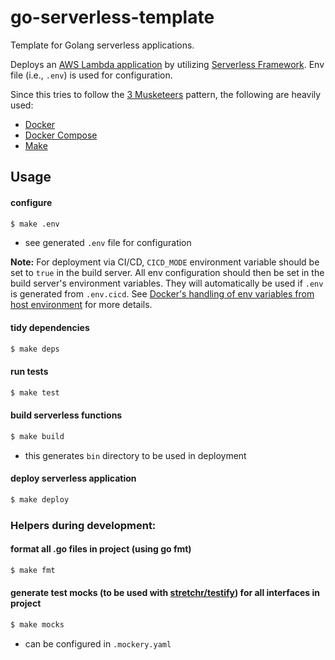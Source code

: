 # go-serverless-template

Template for Golang serverless applications.

Deploys an [AWS Lambda application](https://docs.aws.amazon.com/lambda/latest/dg/deploying-lambda-apps.html) by utilizing [Serverless Framework](https://www.serverless.com). Env file (i.e., `.env`) is used for configuration.

Since this tries to follow the [3 Musketeers](https://3musketeers.pages.dev/) pattern, the following are heavily used:

- [Docker](https://docs.docker.com/get-docker/)
- [Docker Compose](https://docs.docker.com/compose/install/)
- [Make](https://www.gnu.org/software/make/)

## Usage

#### configure

```bash
$ make .env
```

- see generated `.env` file for configuration

**Note:** For deployment via CI/CD, `CICD_MODE` environment variable should be set to `true` in the build server. All env configuration should then be set in the build server's environment variables. They will automatically be used if `.env` is generated from `.env.cicd`. See [Docker's handling of env variables from host environment](https://docs.docker.com/engine/reference/commandline/run/#:~:text=You%20can%20also%20use%20variables%20exported%20to%20your%20local%20environment) for more details.

#### tidy dependencies

```bash
$ make deps
```

#### run tests

```bash
$ make test
```

#### build serverless functions

```bash
$ make build
```

- this generates `bin` directory to be used in deployment

#### deploy serverless application

```bash
$ make deploy
```

### Helpers during development:

#### format all .go files in project (using go fmt)

```bash
$ make fmt
```

#### generate test mocks (to be used with [stretchr/testify](https://github.com/stretchr/testify)) for all interfaces in project

```bash
$ make mocks
```

- can be configured in `.mockery.yaml`
